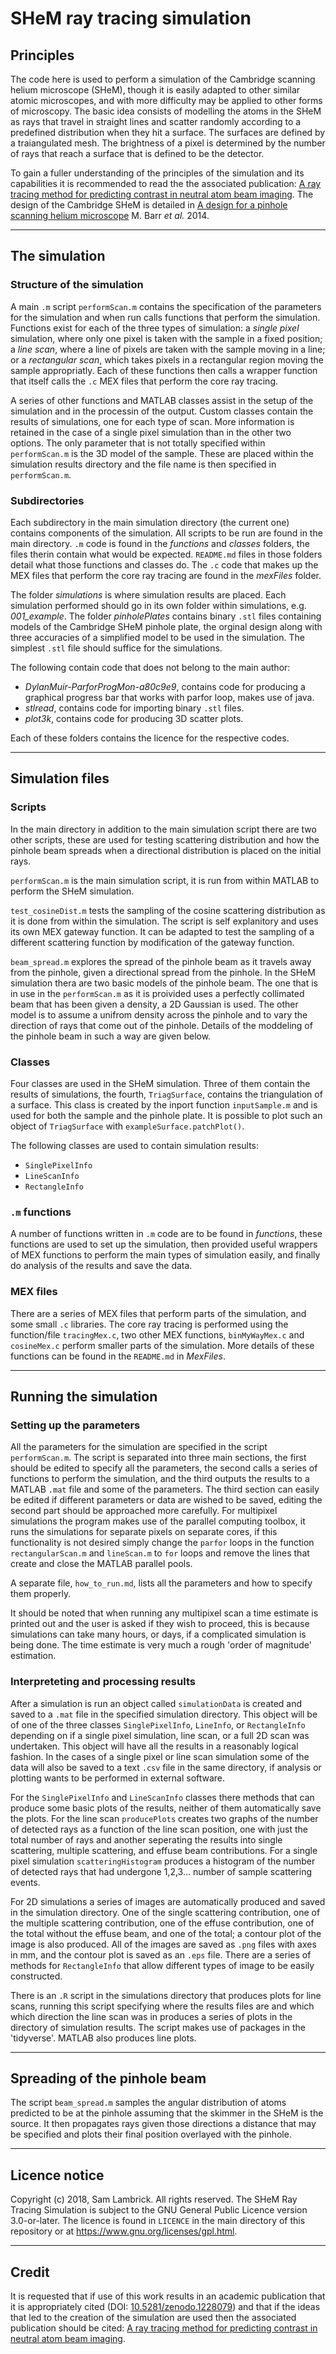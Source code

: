 SHeM ray tracing simulation
===========================

## Principles

The code here is used to perform a simulation of the Cambridge scanning helium
microscope (SHeM), though it is easily adapted to other similar atomic
microscopes, and with more difficulty may be applied to other forms of
microscopy. The basic idea consists of modelling the atoms in the SHeM as rays
that travel in straight lines and scatter randomly according to a predefined
distribution when they hit a surface. The surfaces are defined by a
traiangulated mesh. The brightness of a pixel is determined by the number of
rays that reach a surface that is defined to be the detector.

To gain a fuller understanding of the principles of the simulation and its
capabilities it is recommended to read the the associated publication: [A ray tracing method for predicting contrast in neutral atom beam imaging](https://doi.org/10.1016/j.micron.2018.06.014). The design of the Cambridge SHeM is detailed in
[A design for a pinhole scanning helium microscope](https://doi.org/10.1016/j.nimb.2014.06.028)
M. Barr *et al.* 2014.

---

## The simulation

### Structure of the simulation

A main `.m` script `performScan.m` contains the specification of the parameters
for the simulation and when run calls functions that perform the simulation.
Functions exist for each of the three types of simulation: a *single pixel*
simulation, where only one pixel is taken with the sample in a fixed position;
a *line scan*, where a line of pixels are taken with the sample moving in a
line; or a *rectangular scan*, which takes pixels in a rectangular region
moving the sample appropriatly. Each of these functions then calls a wrapper
function that itself calls the `.c` MEX files that perform the core ray tracing.

A series of other functions and MATLAB classes assist in the setup of the
simulation and in the processin of the output. Custom classes contain the
results of simulations, one for each type of scan. More information is retained
in the case of a single pixel simulation than in the other two options. The only
parameter that is not totally specified within `performScan.m` is the 3D model
of the sample. These are placed within the simulation results directory and the
file name is then specified in `performScan.m`.

### Subdirectories

Each subdirectory in the main simulation directory (the current one) contains
components of the simulation. All scripts to be run are found in the main
directory. `.m` code is found in the *functions* and *classes* folders, the
files therin contain what would be expected. `README.md` files in those folders
detail what those functions and classes do. The `.c` code that makes up the MEX
files that perform the core ray tracing are found in the *mexFiles* folder.

The folder *simulations* is where simulation results are placed. Each simulation
performed should go in its own folder within simulations, e.g. *001_example*.
The folder *pinholePlates* contains binary `.stl` files containing models of the
Cambridge SHeM pinhole plate, the orginal design along with three accuracies
of a simplified model to be used in the simulation. The simplest `.stl` file
should suffice for the simulations.

The following contain code that does not belong to
the main author:

 - *DylanMuir-ParforProgMon-a80c9e9*, contains code for producing a graphical
   progress bar that works with parfor loop, makes use of java.
 - *stlread*, contains code for importing binary `.stl` files.
 - *plot3k*, contains code for producing 3D scatter plots.

Each of these folders contains the licence for the respective codes.

---

## Simulation files

### Scripts

In the main directory in addition to the main simulation script there are two
other scripts, these are used for testing scattering distribution and how the
pinhole beam spreads when a directional distribution is placed on the initial
rays.

`performScan.m` is the main simulation script, it is run from within MATLAB
to perform the SHeM simulation.

`test_cosineDist.m` tests the sampling of the cosine scattering distribution
as it is done from within the simulation. The script is self explanitory and
uses its own MEX gateway function. It can be adapted to test the sampling
of a different scattering function by modification of the gateway function.

`beam_spread.m` explores the spread of the pinhole beam as it travels away from
the pinhole, given a directional spread from the pinhole. In the SHeM
simulation thera are two basic models of the pinhole beam. The one that is in
use in the `performScan.m` as it is proivided uses a perfectly collimated beam
that has been given a density, a 2D Gaussian is used. The other model is to
assume a unifrom density across the pinhole and to vary the direction of rays
that come out of the pinhole. Details of the moddeling of the pinhole beam in
such a way are given below.

### Classes

Four classes are used in the SHeM simulation. Three of them contain the results
of simulations, the fourth, `TriagSurface`, contains the triangulation of a
surface. This class is created by the inport function `inputSample.m` and is
used for both the sample and the pinhole plate. It is possible to plot such an
object of `TriagSurface` with `exampleSurface.patchPlot()`.

The following classes are used to contain simulation results:

 - `SinglePixelInfo`
 - `LineScanInfo`
 - `RectangleInfo`

### `.m` functions

A number of functions written in `.m` code are to be found in *functions*, these
functions are used to set up the simulation, then provided useful wrappers of
MEX functions to perform the main types of simulation easily, and finally do
analysis of the results and save the data.

### MEX files

There are a series of MEX files that perform parts of the simulation, and some
small `.c` libraries. The core ray tracing is performed using the function/file
`tracingMex.c`, two other MEX functions, `binMyWayMex.c` and `cosineMex.c`
perform smaller parts of the simulation. More details of these functions can be
found in the `README.md` in *MexFiles*.

---

## Running the simulation

### Setting up the parameters

All the parameters for the simulation are specified in the script
`performScan.m`. The script is separated into three main sections, the first
should be edited to specify all the parameters, the second calls a series of
functions to perform the simulation, and the third outputs the results to a
MATLAB `.mat` file and some of the parameters. The third section can easily be
edited if different parameters or data are wished to be saved, editing the
second part should be approached more carefully. For multipixel simulations the
program makes use of the parallel computing toolbox, it runs the simulations for
separate pixels on separate cores, if this functionality is not desired simply
change the `parfor` loops in the function `rectangularScan.m` and `lineScan.m`
to `for` loops and remove the lines that create and close the MATLAB parallel
pools.

A separate file, `how_to_run.md`, lists all the parameters and how to specify
them properly.

It should be noted that when running any multipixel scan a time estimate is
printed out and the user is asked if they wish to proceed, this is because
simulations can take many hours, or days, if a complicated simulation is being
done. The time estimate is very much a rough 'order of magnitude' estimation.

### Interpreteting and processing results

After a simulation is run an object called `simulationData` is created and
saved to a `.mat` file in the specified simulation directory. This object will be
of one of the three classes `SinglePixelInfo`, `LineInfo`, or `RectangleInfo`
depending on if a single pixel simulation, line scan, or a full 2D scan was
undertaken. This object will have all the results in a reasonably logical
fashion. In the cases of a single pixel or line scan simulation some of the data
will also be saved to a text `.csv` file in the same directory, if analysis or
plotting wants to be performed in external software.

For the `SinglePixelInfo` and `LineScanInfo` classes there methods that can
produce some basic plots of the results, neither of them automatically save the
plots. For the line scan `producePlots` creates two graphs of the number of
detected rays as a function of the line scan position, one with just the total
number of rays and another seperating the results into single scattering,
multiple scattering, and effuse beam contributions. For a single pixel
simulation `scatteringHistogram` produces a histogram of the number of detected
rays that had undergone 1,2,3... number of sample scattering events.

For 2D simulations a series of images are automatically produced and saved in
the simulation directory. One of the single scattering contribution, one of the
multiple scattering contribution, one of the effuse contribution, one of the
total without the effuse beam, and one of the total; a contour plot of the image
is also produced. All of the images are saved as `.png` files with axes in mm,
and the contour plot is saved as an `.eps` file. There are a series of methods
for `RectangleInfo` that allow different types of image to be easily
constructed.

There is an `.R` script in the simulations directory that produces plots for line
scans, running this script specifying where the results files are and which
which direction the line scan was in produces a series of plots in the directory
of simulation results. The script makes use of packages in the 'tidyverse'. MATLAB also produces line plots.

---

## Spreading of the pinhole beam

The script `beam_spread.m` samples the angular distribution of atoms predicted
to be at the pinhole assuming that the skimmer in the SHeM is the source. It
then propagates rays given those directions a distance that may be specified
and plots their final position overlayed with the pinhole.

---

## Licence notice

Copyright (c) 2018, Sam Lambrick. 
All rights reserved.
The SHeM Ray Tracing Simulation is subject to the GNU General Public Licence 
version 3.0-or-later. The licence is found in `LICENCE` in the main directory
of this repository or at <https://www.gnu.org/licenses/gpl.html>.

---

## Credit

It is requested that if use of this work results in an academic publication that
it is appropriately cited (DOI: [10.5281/zenodo.1228079](https://doi.org/10.5281/zenodo.1228079)) and that if the ideas that led to the creation of the
simulation are used then the associated publication should be cited: [A ray tracing method for predicting contrast in neutral atom beam imaging](https://doi.org/10.1016/j.micron.2018.06.014).
